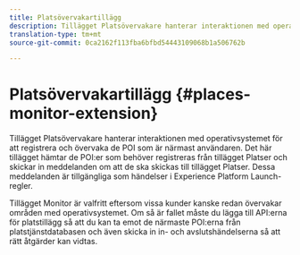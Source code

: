 ```yaml
---
title: Platsövervakartillägg
description: Tillägget Platsövervakare hanterar interaktionen med operativsystemet för att registrera och övervaka de POI som är närmast användaren.
translation-type: tm+mt
source-git-commit: 0ca2162f113fba6bfbd54443109068b1a506762b

---
```



# Platsövervakartillägg {#places-monitor-extension}

Tillägget Platsövervakare hanterar interaktionen med operativsystemet för att registrera och övervaka de POI som är närmast användaren. Det här tillägget hämtar de POI:er som behöver registreras från tillägget Platser och skickar in meddelanden om att de ska skickas till tillägget Platser. Dessa meddelanden är tillgängliga som händelser i Experience Platform Launch-regler.

Tillägget Monitor är valfritt eftersom vissa kunder kanske redan övervakar områden med operativsystemet. Om så är fallet måste du lägga till API:erna för platstillägg så att du kan ta emot de närmaste POI:erna från platstjänstdatabasen och även skicka in in- och avslutshändelserna så att rätt åtgärder kan vidtas.
